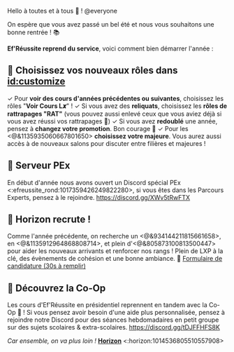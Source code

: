 Hello à toutes et à tous :wave: ! @everyone

On espère que vous avez passé un bel été et nous vous souhaitons une bonne rentrée ! :books:

**Ef'Réussite reprend du service**, voici comment bien démarrer l'année :

## :billed_cap: Choisissez vos nouveaux rôles dans <id:customize>

✓ Pour **voir des cours d'années précédentes ou suivantes**, choisissez les rôles "**Voir Cours L𝒙**" !
✓ Si vous avez des **reliquats**, choisissez les **rôles de rattrapages "RAT"** (vous pouvez aussi enlevé ceux que vous aviez déjà si vous avez réussi vos rattrapages :tada:)
✓ Si vous avez **redoublé** une année, pensez à **changez votre promotion**. Bon courage :muscle:
✓ Pour les <@&1135935060667801650> **choisissez votre majeure**. Vous aurez aussi accès à de nouveaux salons pour discuter entre filières et majeures !

## :briefcase: Serveur PEx

En début d'année nous avons ouvert un Discord spécial PEx <:efreussite_rond:1017359426249822280>, si vous êtes dans les Parcours Experts, pensez à le rejoindre. https://discord.gg/XWv5tRwFTX

## :busts_in_silhouette: Horizon recrute !

Comme l'année précédente, on recherche un <@&934144211815661658>, en <@&1135912964868808714>, et plein d'<@&805873100813500447> pour aider les nouveaux arrivants et renforcer nos rangs ! Plein de LXP à la clé, des évènements de cohésion et une bonne ambiance. :confetti_ball: [Formulaire de candidature (30s à remplir)](<https://forms.gle/ogZfDbVAzkpCyrkx5>)

## :seedling: Découvrez la Co-Op

Les cours d'Ef'Réussite en présidentiel reprennent en tandem avec la Co-Op :seedling: ! Si vous pensez avoir besoin d'une aide plus personnalisée, pensez à rejoindre notre Discord pour des séances hebdomadaires en petit groupe sur des sujets scolaires & extra-scolaires. https://discord.gg/tDJFFHFS8K


*Car ensemble, on va plus loin !*
**[Horizon](https://linktr.ee/horizon.efrei)** <:horizon:1014536805510557908>
